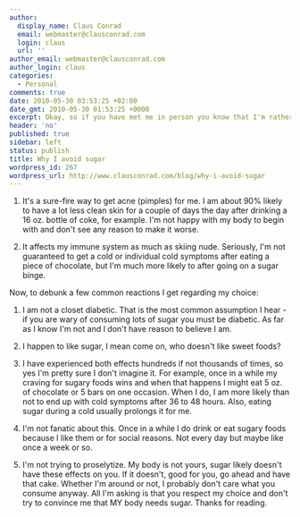 ```yaml
---
author:
  display_name: Claus Conrad
  email: webmaster@clausconrad.com
  login: claus
  url: ''
author_email: webmaster@clausconrad.com
author_login: claus
categories:
  - Personal
comments: true
date: 2010-05-30 03:53:25 +02:00
date_gmt: 2010-05-30 01:53:25 +0000
excerpt: Okay, so if you have met me in person you know that I'm rather slim, and whether or not you've met me I might have told you that I avoid eating sugar. I get questioned A LOT about this, so I'll try to explain why I do this.
header: 'no'
published: true
sidebar: left
status: publish
title: Why I avoid sugar
wordpress_id: 267
wordpress_url: http://www.clausconrad.com/blog/why-i-avoid-sugar
---
```

1. It's a sure-fire way to get acne (pimples) for me. I am about 90% likely to have a lot less clean skin for a couple of days the day after drinking a 16 oz. bottle of coke, for example. I'm not happy with my body to begin with and don't see any reason to make it worse.

2. It affects my immune system as much as skiing nude. Seriously, I'm not guaranteed to get a cold or individual cold symptoms after eating a piece of chocolate, but I'm much more likely to after going on a sugar binge.

Now, to debunk a few common reactions I get regarding my choice:

1. I am not a closet diabetic. That is the most common assumption I hear - if you are wary of consuming lots of sugar you must be diabetic. As far as I know I'm not and I don't have reason to believe I am.

2. I happen to like sugar, I mean come on, who doesn't like sweet foods?

3. I have experienced both effects hundreds if not thousands of times, so yes I'm pretty sure I don't imagine it. For example, once in a while my craving for sugary foods wins and when that happens I might eat 5 oz. of chocolate or 5 bars on one occasion. When I do, I am more likely than not to end up with cold symptoms after 36 to 48 hours. Also, eating sugar during a cold usually prolongs it for me.

4. I'm not fanatic about this. Once in a while I do drink or eat sugary foods because I like them or for social reasons. Not every day but maybe like once a week or so.

5. I'm not trying to proselytize. My body is not yours, sugar likely doesn't have these effects on you. If it doesn't, good for you, go ahead and have that cake. Whether I'm around or not, I probably don't care what you consume anyway. All I'm asking is that you respect my choice and don't try to convince me that MY body needs sugar. Thanks for reading.
